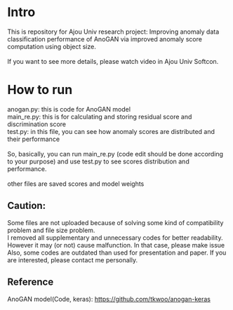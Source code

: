 # Intro
This is repository for Ajou Univ research project: Improving anomaly data classification performance of AnoGAN via improved anomaly score computation using object size.<br/><br/>If you want to see more details, please watch video in Ajou Univ Softcon.

# How to run
anogan.py: this is code for AnoGAN model<br/>
main_re.py: this is for calculating and storing residual score and discrimination score<br/>
test.py: in this file, you can see how anomaly scores are distributed and their performance<br/>
<br/>
So, basically, you can run main_re.py (code edit should be done according to your purpose) and use test.py to see scores distribution and performance.<br/>
<br/>
other files are saved scores and model weights
<br/>
## Caution: 
Some files are not uploaded because of solving some kind of compatibility problem and file size problem.
<br/>I removed all supplementary and unnecessary codes for better readability. However it may (or not) cause malfunction. In that case, please make issue
<br/>Also, some codes are outdated than used for presentation and paper. If you are interested, please contact me personally.
## Reference
AnoGAN model(Code, keras): https://github.com/tkwoo/anogan-keras

